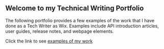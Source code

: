 ## Welcome to my Technical Writing Portfolio

The following portfolio provides a few examples of the work that I have done as a Tech Writer as Wix.
Examples include API introduction articles, user guides, release notes, and webpage elements.

Click the link to see [examples of my work](https://github.com/AngeliqueMarachev/tech_writing/wiki)


